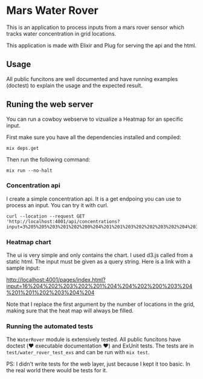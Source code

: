 # Mars Water Rover

This is an application to process inputs from a mars rover sensor which tracks water concentration in grid locations.

This application is made with Elixir and Plug for serving the api and the html.

## Usage

All public funcitons are well documented and have running examples (doctest) to explain the usage and the expected result.

## Runing the web server

You can run a cowboy webserve to vizualize a Heatmap for an specific input.

First make sure you have all the dependencies installed and compiled:

```shell
mix deps.get
```

Then run the following command:

```shell
mix run --no-halt
```

### Concentration api

I create a simple concentration api. It is a get endpoing you can use to process an input. You can try it with curl.

```curl
curl --location --request GET 'http://localhost:4001/api/concentrations?input=3%205%205%203%201%202%200%204%201%201%203%202%202%203%202%204%203%200%202%203%203%202%201%200%202%204%203'
```

### Heatmap chart

The ui is very simple and only contains the chart. I used d3.js called from a static html. The input must be given as a query string. Here is a link with a sample input:

[http://localhost:4001/pages/index.html?input=16%204%202%203%202%201%204%204%202%200%203%204%201%201%202%203%204%204](http://localhost:4001/pages/index.html?input=16%204%202%203%202%201%204%204%202%200%203%204%201%201%202%203%204%204)

Note that I replace the first argument by the number of locations in the grid, making sure that the heat map will always be filled.

### Running the automated tests

The `WaterRover` module is extensively tested. All public funcitons have doctest (:hearts: executable documentation :hearts:) and ExUnit tests. The tests are in `test/water_rover_test_exs` and can be run with `mix test`.

PS: I didn't write tests for the web layer, just because I kept it too basic. In the real world there would be tests for it.
